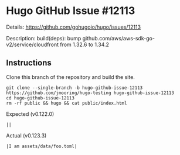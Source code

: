 # Hugo GitHub Issue #12113

Details: <https://github.com/gohugoio/hugo/issues/12113>

Description: build(deps): bump github.com/aws/aws-sdk-go-v2/service/cloudfront from 1.32.6 to 1.34.2

## Instructions

Clone this branch of the repository and build the site.

```text
git clone --single-branch -b hugo-github-issue-12113 https://github.com/jmooring/hugo-testing hugo-github-issue-12113
cd hugo-github-issue-12113
rm -rf public && hugo && cat public/index.html
```

Expected (v0.122.0)

```text
||
```

Actual (v0.123.3)

```text
|I am assets/data/foo.toml|
```
